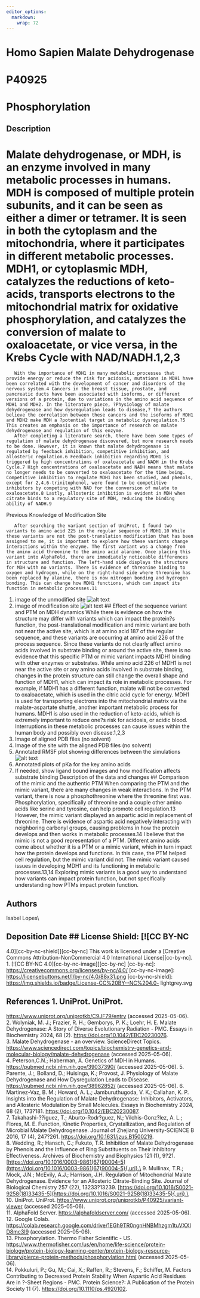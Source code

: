 ```yaml
---
editor_options: 
  markdown: 
    wrap: 72
---
```


# Homo Sapien Malate Dehydrogenase

# P40925

# Phosphorylation

## Description

# Malate dehydrogenase, or MDH, is an enzyme involved in many metabolic processes in humans. MDH is composed of multiple protein subunits, and it can be seen as either a dimer or tetramer. It is seen in both the cytoplasm and the mitochondria, where it participates in different metabolic processes. MDH1, or cytoplasmic MDH, catalyzes the reductions of keto-acids, transports electrons to the mitochondrial matrix for oxidative phosphorylation, and catalyzes the conversion of malate to oxaloacetate, or vice versa, in the Krebs Cycle with NAD/NADH.1,2,3

```         
   With the importance of MDH1 in many metabolic processes that provide energy or reduce the risk for acidosis, mutations in MDH1 have been correlated with the development of cancer and disorders of the nervous system.4 Cancers in the breast tissue, prostate, and pancreatic ducts have been associated with isoforms, or different versions of a protein, due to variations in the amino acid sequence of MDH1 and MDH2. In the literature piece, ?Physiology of malate dehydrogenase and how dysregulation leads to disease,? the authors believe the correlation between these cancers and the isoforms of MDH1 and MDH2 make MDH a ?potential target in metabolic dysregulation.?5 This creates an emphasis on the importance of research on malate dehydrogenase and regulation of this enzyme. 
   After completing a literature search, there have been some types of regulation of malate dehydrogenase discovered, but more research needs to be done. However, it is known that malate dehydrogenase is regulated by feedback inhibition, competitive inhibition, and allosteric regulation.6 Feedback inhibition regarding MDH1 is triggered by high concentrations of oxaloacetate and NADH in the Krebs Cycle.7 High concentrations of oxaloacetate and NADH means that malate no longer needs to be converted to oxaloacetate for the time being. Competitive inhibition to regulate MDH1 has been studied, and phenols, except for 2,4,6-trinitophenol, were found to be competitive inhibitors by competing with NAD for the conversion of malate to oxaloacetate.8 Lastly, allosteric inhibition is evident in MDH when citrate binds to a regulatory site of MDH, reducing the binding ability of NADH.9 
```

Previous Knowledge of Modification Site

```         
   After searching the variant section of UniProt, I found two variants to amino acid 225 in the regular sequence of MDH1.10 While these variants are not the post-translation modification that has been assigned to me, it is important to explore how these variants change interactions within the enzyme. The first variant was a change from the amino acid threonine to the amino acid alanine. Once placing this variant into AlphaFold, there are immediately noticeable differences in structure and function. The left-hand side displays the structure for MDH with no variants. There is evidence of threonine binding to oxygen and hydrogen, while on the right-hand side where threonine has been replaced by alanine, there is now nitrogen bonding and hydrogen bonding. This can change how MDH1 functions, which can impact its function in metabolic processes.11
```

1.  image of the unmodified site ![alt text](images/unmodifiedsite.png)
2.  image of modification site ![alt text](images/modifiedsite.png) \##
    Effect of the sequence variant and PTM on MDH dynamics While there
    is evidence on how the structure may differ with variants which can
    impact the protein?s function, the post-translational modification
    and mimic variant are both not near the active site, which is at
    amino acid 187 of the regular sequence, and these variants are
    occurring at amino acid 226 of the process sequence. Since these
    variants do not clearly affect amino acids involved in substrate
    binding or around the active site, there is no evidence that this
    specific PTM or mimic variant impacts MDH1 binding with other
    enzymes or substrates. While amino acid 226 of MDH1 is not near the
    active site or any amino acids involved in substrate binding,
    changes in the protein structure can still change the overall shape
    and function of MDH1, which can impact its role in metabolic
    processes. For example, if MDH1 has a different function, malate
    will not be converted to oxaloacetate, which is used in the citric
    acid cycle for energy. MDH1 is used for transporting electrons into
    the mitochondrial matrix via the malate-aspartate shuttle, another
    important metabolic process for humans. MDH1 is also used in the
    reduction of keto-acids, which is extremely important to reduce
    one?s risk for acidosis, or acidic blood. Interruptions in these
    metabolic processes can cause issues within the human body and
    possibly even disease.1,2,3
3.  Image of aligned PDB files (no solvent)
4.  Image of the site with the aligned PDB files (no solvent)
5.  Annotated RMSF plot showing differences between the simulations
    ![alt text](images/rmsfplot.png)
6.  Annotated plots of pKa for the key amino acids
7.  If needed, show ligand bound images and how modification affects
    substrate binding Description of the data and changes \## Comparison
    of the mimic and the authentic PTM When comparing the PTM and the
    mimic variant, there are many changes in weak interactions. In the
    PTM variant, there is now a phosphothreonine where the threonine
    first was. Phosphorylation, specifically of threonine and a couple
    other amino acids like serine and tyrosine, can help promote cell
    regulation.13 However, the mimic variant displayed an aspartic acid
    in replacement of threonine. There is evidence of aspartic acid
    negatively interacting with neighboring carbonyl groups, causing
    problems in how the protein develops and then works in metabolic
    processes.14 I believe that the mimic is not a good representation
    of a PTM. Different amino acids come about whether it is a PTM or a
    mimic variant, which in turn impact how the protein develops and
    functions. In this case, the PTM helped cell regulation, but the
    mimic variant did not. The mimic variant caused issues in developing
    MDH1 and its functioning in metabolic processes.13,14 Exploring
    mimic variants is a good way to understand how variants can impact
    protein function, but not specifically understanding how PTMs impact
    protein function.

## Authors

Isabel Lopes\

## Deposition Date \## License Shield: [![CC BY-NC

4.0][cc-by-nc-shield]][cc-by-nc] This work is licensed under a [Creative
Commons Attribution-NonCommercial 4.0 International
License][cc-by-nc]. 1. [![CC BY-NC 4.0][cc-by-nc-image]][cc-by-nc]
[cc-by-nc]: <https://creativecommons.org/licenses/by-nc/4.0/>
[cc-by-nc-image]: <https://licensebuttons.net/l/by-nc/4.0/88x31.png>
[cc-by-nc-shield]:
<https://img.shields.io/badge/License-CC%20BY--NC%204.0-> lightgrey.svg

## References 1. UniProt. UniProt.

<https://www.uniprot.org/uniprotkb/C9JF79/entry> (accessed 2025-05-06).\
2. Wolyniak, M. J.; Frazier, R. H.; Gemborys, P. K.; Loehr, H. E. Malate
Dehydrogenase: A Story of Diverse Evolutionary Radiation - PMC. Essays
in Biochemistry 2024, 68 (2). <https://doi.org/10.1042/EBC20230076>.\
3. Malate Dehydrogenase - an overview. ScienceDirect Topics.
<https://www.sciencedirect.com/topics/biochemistry-genetics-and-molecular-biology/malate-dehydrogenase>
(accessed 2025-05-06).\
4. Peterson,C.N.; Haberman, A. Genetics of MDH in Humans.
<https://pubmed.ncbi.nlm.nih.gov/39037390/> (accessed 2025-05-06). 5.
Parente, J.;, Bolland, D.; Huisinga, K.; Provost, J. Physiology of
Malate Dehydrogenase and How Dysregulation Leads to Disease.
<https://pubmed.ncbi.nlm.nih.gov/38962852/> (accessed 2025-05-06). 6.
Martinez-Vaz, B. M.; Howard, A. L.; Jamburuthugoda, V. K.; Callahan, K.
P. Insights into the Regulation of Malate Dehydrogenase: Inhibitors,
Activators, and Allosteric Modulation by Small Molecules. Essays in
Biochemistry 2024, 68 (2), 173?181.
<https://doi.org/10.1042/EBC20230087>.\
7. Takahashi-??iguez, T.; Aburto-Rodr?guez, N.; Vilchis-Gonz?lez, A. L.;
Flores, M. E. Function, Kinetic Properties, Crystallization, and
Regulation of Microbial Malate Dehydrogenase. Journal of Zhejiang
University-SCIENCE B 2016, 17 (4), 247?261.
<https://doi.org/10.1631/jzus.B1500219>.\
8. Wedding, R.; Hansch, C.; Fukuto, T.R. Inhibition of Malate
Dehydrogenase by Phenols and the Influence of Ring Substituents on Their
Inhibitory Effectiveness. Archives of Biochemistry and Biophysics 121
(1), 9?21.
[https://doi.org/10.1016/0003-9861(67)90004-5](https://doi.org/10.1016/0003-9861(67)90004-5){.uri}.\
9. Mullinax, T.R.; Mock, J.N.; McEvily, A.J.; Harrison, J.H. Regulation
of Mitochondrial Malate Dehydrogenase. Evidence for an Allosteric
Citrate-Binding Site. Journal of Biological Chemistry 257 (22),
13233?13239.
[https://doi.org/10.1016/S0021-9258(18)33435-5](https://doi.org/10.1016/S0021-9258(18)33435-5){.uri}.\
10. UniProt. UniProt.
<https://www.uniprot.org/uniprotkb/P40925/variant-viewer> (accessed
2025-05-06).\
11. AlphaFold Server. <https://alphafoldserver.com/> (accessed
2025-05-06). 12. Google Colab.
<https://colab.research.google.com/drive/1EGh9TR0ngnHNBMhzgm1tuVXXID8mc3I9>
(accessed 2025-05-06).\
13. Phosphorylation. Thermo Fisher Scientific - US.
<https://www.thermofisher.com/us/en/home/life-science/protein-biology/protein-biology-learning-center/protein-biology-resource-library/pierce-protein-methods/phosphorylation.html>
(accessed 2025-05-06).\
14. Pokkuluri, P.; Gu, M.; Cai, X.; Raffen, R.; Stevens, F.; Schiffer,
M. Factors Contributing to Decreased Protein Stability When Aspartic
Acid Residues Are in ?-Sheet Regions - PMC. Protein Science?: A
Publication of the Protein Society 11 (7).
<https://doi.org/10.1110/ps.4920102>.
